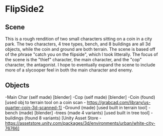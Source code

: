 # FlipSide2

## Scene

This is a rough rendition of two small characters sitting on a coin in a city park. The two characters, 4 tree types, bench,
and 8 buildings are all 3d objects, while the coin and ground are both terrain. The scene is based off of the phrase "catch 
you on the flipside", which I took litterally. The focus of the scene is the "thief" character, the main character, and the
"cop" character, the antagonist. I hope to eventually expand the scene to include more of a slycooper feel in both the main
character and enemy.

## Objects
  -Main Char (self made) [blender]
  -Cop (self made) [blender]
  -Coin (found) [used obj to terrain tool on a coin scan - https://grabcad.com/library/us-quarter-coin-3d-scanned-1]
  -Ground (made) [used built in terrain tool]
  -bench (made) [blender]
  -trees (made 4 variants) [used built in tree tool]
  -buildings (found 8 variants) [Unity Asset Store - https://assetstore.unity.com/packages/3d/environments/urban/white-city-76766]
  
